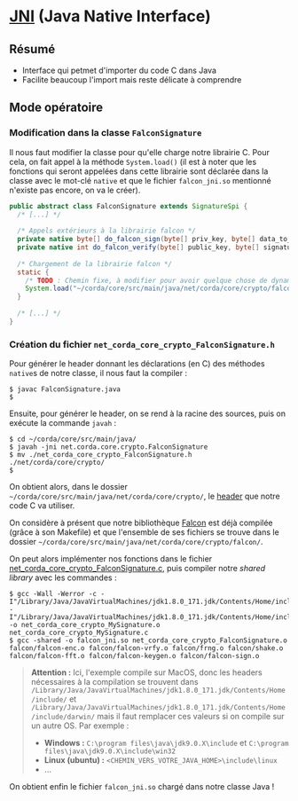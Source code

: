 
# [JNI](https://fr.wikipedia.org/wiki/Java_Native_Interface) (Java Native Interface)

## Résumé

- Interface qui petmet d'importer du code C dans Java
- Facilite beaucoup l'import mais reste délicate à comprendre

## Mode opératoire

### Modification dans la classe `FalconSignature`

Il nous faut modifier la classe pour qu'elle charge notre librairie C. Pour cela, on fait appel à la méthode `System.load()` (il est à noter que les fonctions qui seront appelées dans cette librairie sont déclarée dans la classe avec le mot-clé `native` et que le fichier `falcon_jni.so` mentionné n'existe pas encore, on va le créer).

```java
public abstract class FalconSignature extends SignatureSpi {
  /* [...] */
  
  /* Appels extérieurs à la librairie falcon */
  private native byte[] do_falcon_sign(byte[] priv_key, byte[] data_to_sign);
  private native int do_falcon_verify(byte[] public_key, byte[] signature);
  
  /* Chargement de la librairie falcon */
  static {
    /* TODO : Chemin fixe, à modifier pour avoir quelque chose de dynamique */
    System.load("~/corda/core/src/main/java/net/corda/core/crypto/falcon_jni.so");
  }
  
  /* [...] */
}
```

### Création du fichier `net_corda_core_crypto_FalconSignature.h`

Pour générer le header donnant les déclarations (en C) des méthodes `native`s de notre classe, il nous faut la compiler :

```
$ javac FalconSignature.java
$ 
```

Ensuite, pour générer le header, on se rend à la racine des sources, puis on exécute la commande `javah` :

```
$ cd ~/corda/core/src/main/java/
$ javah -jni net.corda.core.crypto.FalconSignature
$ mv ./net_corda_core_crypto_FalconSignature.h ./net/corda/core/crypto/
$ 
```

On obtient alors, dans le dossier `~/corda/core/src/main/java/net/corda/core/crypto/`, le [header](https://github.com/b1d0u/Stage_M1/blob/master/Corda/net_corda_core_crypto_MySignature.h) que notre code C va utiliser.

On considère à présent que notre bibliothèque [Falcon](https://falcon-sign.info) est déjà compilée (grâce à son Makefile) et que l'ensemble de ses fichiers se trouve dans le dossier `~/corda/core/src/main/java/net/corda/core/crypto/falcon/`.

On peut alors implémenter nos fonctions dans le fichier [net_corda_core_crypto_FalconSignature.c](https://github.com/b1d0u/Stage_M1/blob/master/Corda/net_corda_core_crypto_MySignature.c), puis compiler notre _shared library_ avec les commandes :

```
$ gcc -Wall -Werror -c -I"/Library/Java/JavaVirtualMachines/jdk1.8.0_171.jdk/Contents/Home/include/" -I"/Library/Java/JavaVirtualMachines/jdk1.8.0_171.jdk/Contents/Home/include/darwin/" -o net_corda_core_crypto_MySignature.o net_corda_core_crypto_MySignature.c
$ gcc -shared -o falcon_jni.so net_corda_core_crypto_FalconSignature.o falcon/falcon-enc.o falcon/falcon-vrfy.o falcon/frng.o falcon/shake.o falcon/falcon-fft.o falcon/falcon-keygen.o falcon/falcon-sign.o
```

> __Attention :__ Ici, l'exemple compile sur MacOS, donc les headers nécessaires à la compilation se trouvent dans `/Library/Java/JavaVirtualMachines/jdk1.8.0_171.jdk/Contents/Home/include/` et `/Library/Java/JavaVirtualMachines/jdk1.8.0_171.jdk/Contents/Home/include/darwin/` mais il faut remplacer ces valeurs si on compile sur un autre OS. Par exemple :
> 
> - __Windows :__ `C:\program files\java\jdk9.0.X\include` et `C:\program files\java\jdk9.0.X\include\win32`
> - __Linux (ubuntu) :__ `<CHEMIN_VERS_VOTRE_JAVA_HOME>\include\linux`
> - ...

On obtient enfin le fichier `falcon_jni.so` chargé dans notre classe Java !

